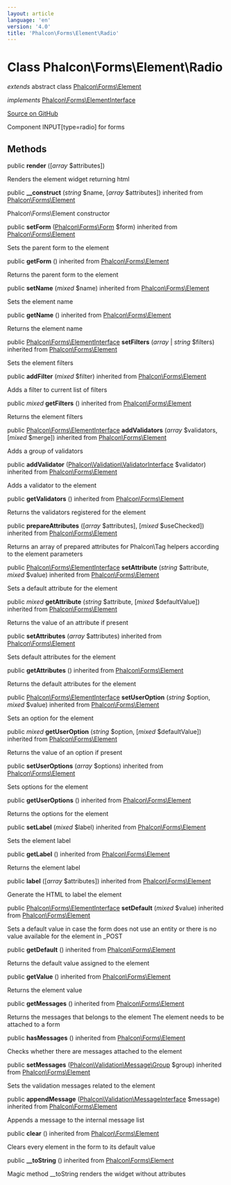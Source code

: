 ```yaml
---
layout: article
language: 'en'
version: '4.0'
title: 'Phalcon\Forms\Element\Radio'
---
```

# Class **Phalcon\Forms\Element\Radio**

*extends* abstract class [Phalcon\Forms\Element](api/Phalcon_Forms_Element)

*implements* [Phalcon\Forms\ElementInterface](api/Phalcon_Forms_ElementInterface)

<a href="https://github.com/phalcon/cphalcon/tree/v4.0.0/phalcon/forms/element/radio.zep" class="btn btn-default btn-sm">Source on GitHub</a>

Component INPUT[type=radio] for forms


## Methods
public  **render** ([*array* $attributes])

Renders the element widget returning html



public  **__construct** (*string* $name, [*array* $attributes]) inherited from [Phalcon\Forms\Element](api/Phalcon_Forms_Element)

Phalcon\Forms\Element constructor



public  **setForm** ([Phalcon\Forms\Form](api/Phalcon_Forms_Form) $form) inherited from [Phalcon\Forms\Element](api/Phalcon_Forms_Element)

Sets the parent form to the element



public  **getForm** () inherited from [Phalcon\Forms\Element](api/Phalcon_Forms_Element)

Returns the parent form to the element



public  **setName** (*mixed* $name) inherited from [Phalcon\Forms\Element](api/Phalcon_Forms_Element)

Sets the element name



public  **getName** () inherited from [Phalcon\Forms\Element](api/Phalcon_Forms_Element)

Returns the element name



public [Phalcon\Forms\ElementInterface](api/Phalcon_Forms_ElementInterface) **setFilters** (*array* | *string* $filters) inherited from [Phalcon\Forms\Element](api/Phalcon_Forms_Element)

Sets the element filters



public  **addFilter** (*mixed* $filter) inherited from [Phalcon\Forms\Element](api/Phalcon_Forms_Element)

Adds a filter to current list of filters



public *mixed* **getFilters** () inherited from [Phalcon\Forms\Element](api/Phalcon_Forms_Element)

Returns the element filters



public [Phalcon\Forms\ElementInterface](api/Phalcon_Forms_ElementInterface) **addValidators** (*array* $validators, [*mixed* $merge]) inherited from [Phalcon\Forms\Element](api/Phalcon_Forms_Element)

Adds a group of validators



public  **addValidator** ([Phalcon\Validation\ValidatorInterface](api/Phalcon_Validation_ValidatorInterface) $validator) inherited from [Phalcon\Forms\Element](api/Phalcon_Forms_Element)

Adds a validator to the element



public  **getValidators** () inherited from [Phalcon\Forms\Element](api/Phalcon_Forms_Element)

Returns the validators registered for the element



public  **prepareAttributes** ([*array* $attributes], [*mixed* $useChecked]) inherited from [Phalcon\Forms\Element](api/Phalcon_Forms_Element)

Returns an array of prepared attributes for Phalcon\Tag helpers
according to the element parameters



public [Phalcon\Forms\ElementInterface](api/Phalcon_Forms_ElementInterface) **setAttribute** (*string* $attribute, *mixed* $value) inherited from [Phalcon\Forms\Element](api/Phalcon_Forms_Element)

Sets a default attribute for the element



public *mixed* **getAttribute** (*string* $attribute, [*mixed* $defaultValue]) inherited from [Phalcon\Forms\Element](api/Phalcon_Forms_Element)

Returns the value of an attribute if present



public  **setAttributes** (*array* $attributes) inherited from [Phalcon\Forms\Element](api/Phalcon_Forms_Element)

Sets default attributes for the element



public  **getAttributes** () inherited from [Phalcon\Forms\Element](api/Phalcon_Forms_Element)

Returns the default attributes for the element



public [Phalcon\Forms\ElementInterface](api/Phalcon_Forms_ElementInterface) **setUserOption** (*string* $option, *mixed* $value) inherited from [Phalcon\Forms\Element](api/Phalcon_Forms_Element)

Sets an option for the element



public *mixed* **getUserOption** (*string* $option, [*mixed* $defaultValue]) inherited from [Phalcon\Forms\Element](api/Phalcon_Forms_Element)

Returns the value of an option if present



public  **setUserOptions** (*array* $options) inherited from [Phalcon\Forms\Element](api/Phalcon_Forms_Element)

Sets options for the element



public  **getUserOptions** () inherited from [Phalcon\Forms\Element](api/Phalcon_Forms_Element)

Returns the options for the element



public  **setLabel** (*mixed* $label) inherited from [Phalcon\Forms\Element](api/Phalcon_Forms_Element)

Sets the element label



public  **getLabel** () inherited from [Phalcon\Forms\Element](api/Phalcon_Forms_Element)

Returns the element label



public  **label** ([*array* $attributes]) inherited from [Phalcon\Forms\Element](api/Phalcon_Forms_Element)

Generate the HTML to label the element



public [Phalcon\Forms\ElementInterface](api/Phalcon_Forms_ElementInterface) **setDefault** (*mixed* $value) inherited from [Phalcon\Forms\Element](api/Phalcon_Forms_Element)

Sets a default value in case the form does not use an entity
or there is no value available for the element in _POST



public  **getDefault** () inherited from [Phalcon\Forms\Element](api/Phalcon_Forms_Element)

Returns the default value assigned to the element



public  **getValue** () inherited from [Phalcon\Forms\Element](api/Phalcon_Forms_Element)

Returns the element value



public  **getMessages** () inherited from [Phalcon\Forms\Element](api/Phalcon_Forms_Element)

Returns the messages that belongs to the element
The element needs to be attached to a form



public  **hasMessages** () inherited from [Phalcon\Forms\Element](api/Phalcon_Forms_Element)

Checks whether there are messages attached to the element



public  **setMessages** ([Phalcon\Validation\Message\Group](api/Phalcon_Validation_Message_Group) $group) inherited from [Phalcon\Forms\Element](api/Phalcon_Forms_Element)

Sets the validation messages related to the element



public  **appendMessage** ([Phalcon\Validation\MessageInterface](api/Phalcon_Validation_MessageInterface) $message) inherited from [Phalcon\Forms\Element](api/Phalcon_Forms_Element)

Appends a message to the internal message list



public  **clear** () inherited from [Phalcon\Forms\Element](api/Phalcon_Forms_Element)

Clears every element in the form to its default value



public  **__toString** () inherited from [Phalcon\Forms\Element](api/Phalcon_Forms_Element)

Magic method __toString renders the widget without attributes




